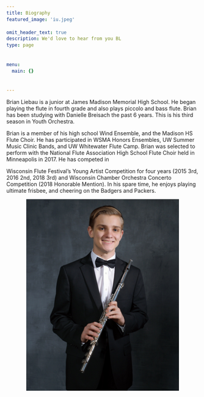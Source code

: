 ```yaml
---
title: Biography
featured_image: 'iu.jpeg'

omit_header_text: true
description: We'd love to hear from you BL
type: page


menu:
  main: {}


---
```



Brian Liebau is a junior at James Madison Memorial High School. He began playing the flute in fourth grade and also plays piccolo and bass flute. Brian has been studying with Danielle Breisach the past 6 years. This is his third season in Youth Orchestra.

Brian is a member of his high school Wind Ensemble, and the Madison HS Flute Choir. He has participated in WSMA Honors Ensembles, UW Summer Music Clinic Bands, and UW Whitewater Flute Camp. Brian was selected to perform with the National Flute Association High School Flute Choir held in Minneapolis in 2017. He has competed in

Wisconsin Flute Festival’s Young Artist Competition for four years (2015 3rd, 2016 2nd, 2018  3rd) and Wisconsin Chamber Orchestra Concerto Competition  (2018 Honorable Mention). In his spare time, he enjoys playing ultimate frisbee, and cheering on the Badgers and Packers.

<p align="center">
<img src ="/BrianBioPicture.jpeg"
	alt ="/Images/BrianBioPicture.jpeg"
	style= "width:400px;": 
	style="float: right; margin-left: 100px;"  />
</p>